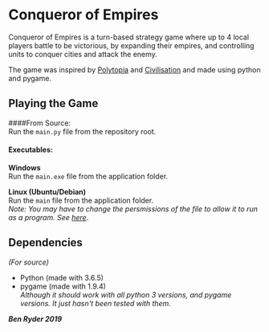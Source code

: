 # Conqueror of Empires
Conqueror of Empires is a turn-based strategy game where up to 4 local players battle to be victorious, by expanding their empires, and controlling units to conquer cities and attack the enemy.

The game was inspired by [Polytopia](http://midjiwan.com/polytopia.html) and [Civilisation](https://civilization.com/) and made using python and pygame.

## Playing the Game
####From Source:  
Run the `main.py` file from the repository root.

#### Executables:
**Windows**  
Run the `main.exe` file from the application folder.

**Linux (Ubuntu/Debian)**  
Run the `main` file from the application folder.  
*Note: You may have to change the persmissions of the file to allow it to run as a program. See [here](https://askubuntu.com/questions/503558/i-cant-run-application-x-executable-files-in-ubuntu-14-04)*.



## Dependencies
_(For source)_
- Python (made with 3.6.5)
- pygame (made with 1.9.4)  
_Although it should work with all python 3 versions, and pygame versions. It just hasn't been tested with them._ 


_**Ben Ryder 2019**_
